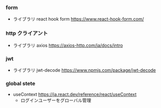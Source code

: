 ### form

- ライブラリ
  react hook form
  https://www.react-hook-form.com/

### http クライアント

- ライブラリ
  axios
  https://axios-http.com/ja/docs/intro

### jwt

- ライブラリ
  jwt-decode
  https://www.npmjs.com/package/jwt-decode

### global stete

- useContext
  https://ja.react.dev/reference/react/useContext
  - ログインユーザーをグローバル管理

